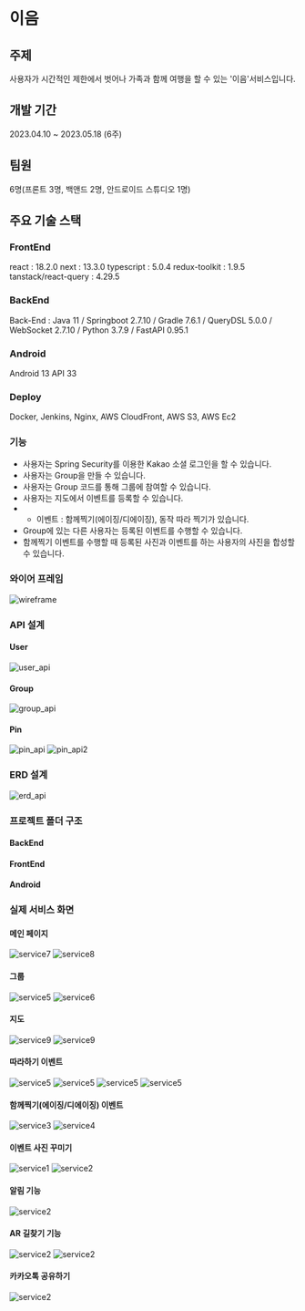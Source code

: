 # 이음
## 주제
사용자가 시간적인 제한에서 벗어나 가족과 함께 여행을 할 수 있는 '이음'서비스입니다.

## 개발 기간
2023.04.10 ~ 2023.05.18 (6주)

## 팀원
6명(프론트 3명, 백앤드 2명, 안드로이드 스튜디오 1명)

## 주요 기술 스택

### FrontEnd
react : 18.2.0
next : 13.3.0
typescript : 5.0.4
redux-toolkit : 1.9.5
tanstack/react-query : 4.29.5

### BackEnd
Back-End : Java 11 / Springboot 2.7.10 / Gradle 7.6.1 / QueryDSL 5.0.0 / WebSocket 2.7.10 / Python 3.7.9 / FastAPI 0.95.1

### Android
Android 13 API 33

### Deploy
Docker, Jenkins, Nginx, AWS CloudFront, AWS S3, AWS Ec2

### 기능
- 사용자는 Spring Security를 이용한 Kakao 소셜 로그인을 할 수 있습니다.
- 사용자는 Group을 만들 수 있습니다.
- 사용자는 Group 코드를 통해 그룹에 참여할 수 있습니다.
- 사용자는 지도에서 이벤트를 등록할 수 있습니다. 
- - 이벤트 : 함께찍기(에이징/디에이징), 동작 따라 찍기가 있습니다.
- Group에 있는 다른 사용자는 등록된 이벤트를 수행할 수 있습니다.
- 함께찍기 이벤트를 수행할 때 등록된 사진과 이벤트를 하는 사용자의 사진을 합성할 수 있습니다.

### 와이어 프레임
![wireframe](./img/wireframe.PNG)

### API 설계
#### User 
![user_api](./img/user_api.PNG)

#### Group
![group_api](./img/group_api.PNG)

#### Pin
![pin_api](./img/pin_api.PNG)
![pin_api2](./img/pin_api2.PNG)

### ERD 설계
![erd_api](./img/erd_api.PNG)

### 프로젝트 폴더 구조
#### BackEnd
#### FrontEnd
#### Android
### 실제 서비스 화면
#### 메인 페이지
![service7](./img/main2.gif)
![service8](./img/main3.gif)
#### 그룹
![service5](./img/event2.gif)
![service6](./img/event3.gif)
#### 지도
![service9](./img/map2.gif)
![service9](./img/search.gif)

#### 따라하기 이벤트
![service5](./img/pose5.jpg)
![service5](./img/pose4.jpg)
![service5](./img/pose3.jpg)
![service5](./img/pose1.jpg)

#### 함께찍기(에이징/디에이징) 이벤트
![service3](./img/eventgif.gif)
![service4](./img/event1.gif)

#### 이벤트 사진 꾸미기
![service1](./img/socketdeco.gif)
![service2](./img/socketdeco2.gif)

#### 알림 기능
![service2](./img/alarm.jpg)

#### AR 길찾기 기능
![service2](./img/ar1.jpg)
![service2](./img/ar2.jpg)

#### 카카오톡 공유하기
![service2](./img/share.gif)
